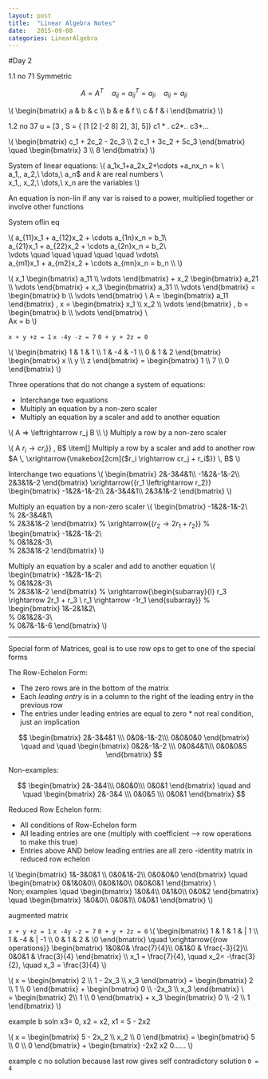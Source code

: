 ```yaml
---
layout: post
title:  "Linear Algebra Notes"
date:   2015-09-08 
categories: LinearAlgebra
---
```

#Day 2

1.1 no 71
Symmetric 

$$ A = A^T \quad a_{ij} = a_{ij}^T = a_{ji} \quad a_{ij} = a_{ji} $$

\\( \begin{bmatrix} a & b & c \\\ b & e & f \\\ c & f & i \end{bmatrix} \\)

1.2 no 37
u = [3		, S = { [1		[2		[-2
		8]					2],	3],	 5]}
						c1 * .   c2*..   c3*...
						
				
						
\\( \begin{bmatrix} c_1 + 2c_2 - 2c_3 \\\ 2 c_1 + 3c_2 + 5c_3 \end{bmatrix} \quad \begin{bmatrix} 3 \\\ 8 \end{bmatrix} \\)

System of linear equations:
\\(  a_1x_1+a_2x_2+\cdots +a_nx_n = k \\\
     a_1,\, a_2,\ \dots,\ a_n$ and $k$ are real numbers \\\
 x_1,\, x_2,\ \dots,\ x_n are the variables \\)
 

 An equation is non-lin if any var is raised to a power, multiplied together or involve other functions
 
System oflin eq

\\(	a_{11}x_1 +  a_{12}x_2 + \cdots a_{1n}x_n =  b_1\\\
	a_{21}x_1 +  a_{22}x_2 + \cdots a_{2n}x_n =  b_2\\\
	\vdots  \quad \quad \quad \quad \quad  \vdots\\\
	 a_{m1}x_1 +  a_{m2}x_2 + \cdots a_{mn}x_n =  b_n \\\ \\)

\\( x_1 \begin{bmatrix} a_11 \\\ \vdots \end{bmatrix} +  x_2 \begin{bmatrix} a_21 \\\ \vdots \end{bmatrix} +  x_3 \begin{bmatrix} a_31 \\\ \vdots  \end{bmatrix}   = \begin{bmatrix} b \\\ \vdots  \end{bmatrix} \\
A =  \begin{bmatrix} a_11 \end{bmatrix} , x = \begin{bmatrix} x_1 \\\ x_2 \\\ \vdots \end{bmatrix} ,  b = \begin{bmatrix} b \\\ \vdots \end{bmatrix} \\\
Ax = b \\)

`x + y +z = 1`
`x -4y -z = 7`
`0 + y + 2z = 0`

\\( \begin{bmatrix} 1 &  1  & 1 \\\ 1 & -4 & -1 \\\ 0 & 1 & 2 \end{bmatrix}  \begin{bmatrix} x \\\ y \\\ z \end{bmatrix}  = \begin{bmatrix} 1 \\\ 7 \\\ 0 \end{bmatrix} \\)

Three operations that do not change a system of equations:
- Interchange two equations
- Multiply an equation by a non-zero scaler
- Multiply an equation by a scaler and add to another equation

\\(	A =>  \leftrightarrow r_j B \\\ \\)
	 Multiply a row by a non-zero scaler
	 
\\( A $r_i \rightarrow cr_i$}} \, B$
	\item[] Multiply a row by a scaler and add to another row
	$A \, \xrightarrow{\makebox[2cm]{$r_i \rightarrow cr_j + r_i$}} \, B$ \\)
	
Interchange two equations
\\( \begin{bmatrix}	2&-3&4&1\\\	-1&2&-1&-2\\\	2&3&1&-2	\end{bmatrix}	\xrightarrow{{r_1 \leftrightarrow r_2}} 	\begin{bmatrix}	-1&2&-1&-2\\\ 	2&-3&4&1\\\ 	2&3&1&-2 	\end{bmatrix} \\)
	
Multiply an equation by a non-zero scaler
\\(	\begin{bmatrix}	-1&2&-1&-2\\\
	%
	2&-3&4&1\\\
	%
	2&3&1&-2 	\end{bmatrix}
	%
	\xrightarrow{{$r_2 \rightarrow 2r_1 + r_2$}}
	%
	\begin{bmatrix}
	-1&2&-1&-2\\\
	%
	0&1&2&-3\\\
	%
	2&3&1&-2
	\end{bmatrix} \\)
	
Multiply an equation by a scaler and add to another equation
\\(	\begin{bmatrix}
	-1&2&-1&-2\\\
	%
	0&1&2&-3\\\
	%
	2&3&1&-2
	\end{bmatrix}
	%
	\xrightarrow{\begin{subarray}{l} r_3 \rightarrow 2r_1 + r_3 \\ r_1 \rightarrow -1r_1 \end{subarray}}
	%
	\begin{bmatrix}
	1&-2&1&2\\\
	%
	0&1&2&-3\\\
	%
	0&7&-1&-6
	\end{bmatrix}
	\\)

---------------------------
Special form of Matrices, goal is to use row ops to get to one of the special forms

The Row-Echelon Form:
 - The zero rows are in the bottom of the matrix
 - Each *leading entry* is in a column to the right of the leading entry in the previous row
 - The entries under leading entries are equal to zero * not real condition, just an implication

 $$ 	\begin{bmatrix} 2&-3&4&1 \\\ 0&0&-1&-2\\\ 0&0&0&0 \end{bmatrix} \quad and \quad \begin{bmatrix}  0&2&-1&-2 \\\ 0&0&4&1\\\ 0&0&0&5	\end{bmatrix}	$$

 Non-examples:
 
 $$	\begin{bmatrix} 	2&-3&4\\\ 0&0&0\\\	0&0&1 	\end{bmatrix} \quad and \quad	\begin{bmatrix} 2&-3&4 \\\ 0&0&5 \\\ 0&0&1	\end{bmatrix} $$
	
Reduced Row Echelon form:
- All conditions of Row-Echelon form
- All leading entries are one (multiply with coefficient --> row operations to make this true)
- Entries above AND below leading entries are all zero
	-identity matrix in reduced row echelon

\\(	\begin{bmatrix} 1&-3&0&1 \\\ 0&0&1&-2\\\  0&0&0&0 	\end{bmatrix} \quad  \begin{bmatrix}	0&1&0&0\\\	0&0&1&0\\\	0&0&0&1	\end{bmatrix} \\\
	Non\; examples \quad \begin{bmatrix}  1&0&4\\\	0&1&0\\\	0&0&2 	\end{bmatrix} \quad \begin{bmatrix} 1&0&0\\\	0&0&1\\\	0&0&1	\end{bmatrix} \\)

augmented matrix 

`x + y +z = 1`
`x -4y -z = 7`
`0 + y + 2z = 0`
\\( \begin{bmatrix} 1 & 1 & 1 & | 1 \\\ 1 & -4 & | -1 \\\ 0 & 1 & 2 & \0 \end{bmatrix} \quad 	\xrightarrow{{row operations}} 	\begin{bmatrix}	1&0&0& \frac{7}{4}\\\	0&1&0 & \frac{-3}{2}\\\	0&0&1 & \frac{3}{4} \end{bmatrix} \\\ 
x_1 = \frac{7}{4}, \quad x_2= -\frac{3}{2}, \quad x_3 = \frac{3}{4} \\)

\\( x = \begin{bmatrix} 2 \\\ 1 - 2x_3 \\\ x_3 \end{bmatrix} = \begin{bmatrix} 2 \\\ 1 \\\ 0 \end{bmatrix} + \begin{bmatrix} 0 \\\ -2x_3 \\\ x_3 \end{bmatrix} \\\
= \begin{bmatrix} 2\\\ 1 \\\ 0 \end{bmatrix} + x_3 \begin{bmatrix} 0 \\\ -2 \\\ 1 \end{bmatrix} \\)

example b
soln 
	x3= 0, x2 = x2, x1 = 5 - 2x2

\\( x = \begin{bmatrix} 5 - 2x_2 \\\ x_2 \\\ 0 \end{bmatrix} = \begin{bmatrix} 5 \\\ 0 \\\ 0 \end{bmatrix} + \begin{bmatrix} -2x2 x2 0...... \\)

example c
no solution because
last row gives self contradictory solution `0 = 4 `
